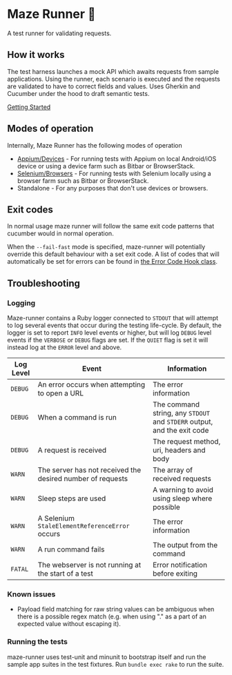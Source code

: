 # Maze Runner 🏃

A test runner for validating requests.

## How it works

The test harness launches a mock API which awaits requests from sample applications. Using the runner, each scenario is 
executed and the requests are validated to have to correct fields and values. Uses Gherkin and Cucumber under the hood 
to draft semantic tests.

[Getting Started](./docs/Getting_Started.md)

## Modes of operation

Internally, Maze Runner has the following modes of operation

* [Appium/Devices](./docs/Device_Mode.md) - For running tests with Appium on local Android/iOS device or using a device 
  farm such as Bitbar or BrowserStack.
* [Selenium/Browsers](./docs/Browser_Mode.md) - For running tests with Selenium locally using a browser farm such as 
  Bitbar or BrowserStack.
* Standalone - For any purposes that don't use devices or browsers.

## Exit codes

In normal usage maze runner will follow the same exit code patterns that cucumber would in normal operation.

When the `--fail-fast` mode is specified, maze-runner will potentially override this default behaviour with a set exit code.
A list of codes that will automatically be set for errors can be found in [the Error Code Hook class](./lib/maze/hooks/error_code_hook.rb).

## Troubleshooting

### Logging

Maze-runner contains a Ruby logger connected to `STDOUT` that will attempt to log several events that occur during the 
testing life-cycle.  By default, the logger is set to report `INFO` level events or higher, but will log `DEBUG` level 
events if the `VERBOSE` or `DEBUG` flags are set.  If the `QUIET` flag is set it will instead log at the `ERROR` level 
and above.

| Log Level | Event | Information |
|-----------|-------|-------------|
| `DEBUG` | An error occurs when attempting to open a URL | The error information |
| `DEBUG` | When a command is run | The command string, any `STDOUT` and `STDERR` output, and the exit code |
| `DEBUG` | A request is received | The request method, uri, headers and body |
| `WARN` | The server has not received the desired number of requests | The array of received requests |
| `WARN` | Sleep steps are used | A warning to avoid using sleep where possible |
| `WARN` | A Selenium `StaleElementReferenceError` occurs | The error information |
| `WARN` | A run command fails | The output from the command |
| `FATAL` | The webserver is not running at the start of a test | Error notification before exiting |

### Known issues

* Payload field matching for raw string values can be ambiguous when there is a possible regex match (e.g. when using 
"." as a part of an expected value without escaping it).

### Running the tests

maze-runner uses test-unit and minunit to bootstrap itself and run the sample app suites in the test fixtures. 
Run `bundle exec rake` to run the suite.
